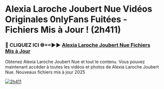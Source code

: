 # Alexia Laroche Joubert Nue Vidéos Originales 0nlyFans Fuitées - Fichiers Mis à Jour ! (2h411)

<h3>🔴 CLIQUEZ ICI 🌐==►► <a href="https://tinyurl.com/2pmr4ezf" rel="nofollow">Alexia Laroche Joubert Nue Fichiers Mis à Jour</a></h3>

Obtenez Alexia Laroche Joubert Nue et tout le contenu. Vous pouvez maintenant accéder à toutes les vidéos et photos de Alexia Laroche Joubert Nue. Nouveaux fichiers mis à jour 2025

[![2h411](https://i.imgur.com/6SNvagu.gif)](https://tinyurl.com/2pmr4ezf)

